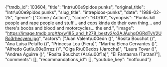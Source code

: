 {"tmdb_id": 103604, "title": "Intr\u00e9pidos punks", "original_title": "Intr\u00e9pidos punks", "slug_title": "intrepidos-punks", "date": "1988-02-25", "genre": ["Crime / Action"], "score": "6.0/10", "synopsis": "Punks kill people and rape people and stuff... and cops kinda do their own thing... and there's boobs and blood and motorcycles... the end.", "image": "https://image.tmdb.org/t/p/w185_and_h278_bestv2/o3AJAuhqOGRdTvV2URo3rhecyem.jpg", "actors": ["Juan Valent\u00edn ()", "Rosita Bouchot ()", "Ana Luisa Peluffo ()", "Princesa Lea (Fiera)", "Martha Elena Cervantes ()", "Alfredo Guti\u00e9rrez ()", "Olga R\u00edos (Jarocha)", "Laura Tovar ()", "Andrea Aguirre ()", "Rosita Bouchot (Ara\u00f1a)", "El Fantasma (Tarzan)"], "comments": [], "recommandations_id": [], "youtube_key": "notfound"}